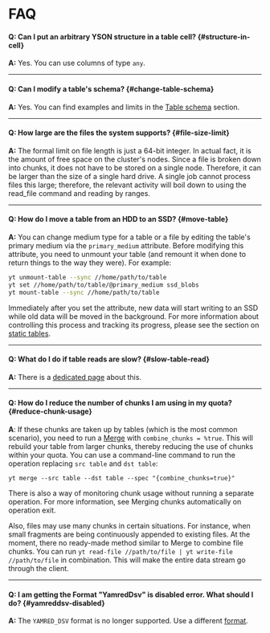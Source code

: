 # FAQ

#### **Q: Can I put an arbitrary YSON structure in a table cell?** {#structure-in-cell}

**A:** Yes. You can use columns of type `any`.

------

#### **Q: Can I modify a table's schema?** {#change-table-schema}

**A:** Yes. You can find examples and limits in the [Table schema](../../user-guide/storage/static-schema.md#create) section.

------

#### **Q: How large are the files the system supports?** {#file-size-limit}

**A:** The formal limit on file length is just a 64-bit integer. In actual fact, it is the amount of free space on the cluster's nodes. Since a file is broken down into chunks, it does not have to be stored on a single node. Therefore, it can be larger than the size of a single hard drive. A single job cannot process files this large; therefore, the relevant activity will boil down to using the read_file command and reading by ranges.

------
#### **Q: How do I move a table from an HDD to an SSD?** {#move-table}

**A:** You can change medium type for a table or a file by editing the table's primary medium via the `primary_medium` attribute. Before modifying this attribute, you need to unmount your table (and remount it when done to return things to the way they were). For example:

```bash
yt unmount-table --sync //home/path/to/table
yt set //home/path/to/table/@primary_medium ssd_blobs
yt mount-table --sync //home/path/to/table
```
Immediately after you set the attribute, new data will start writing to an SSD while old data will be moved in the background. For more information about controlling this process and tracking its progress, please see the section on [static tables](../../user-guide/storage/static-tables.md#medium).

------
#### **Q: What do I do if table reads are slow?** {#slow-table-read}

**A:** There is a [dedicated page](../../user-guide/problems/slow-read.md) about this.

------
#### **Q: How do I reduce the number of chunks I am using in my quota?** {#reduce-chunk-usage}

**A**: If these chunks are taken up by tables (which is the most common scenario), you need to run a [Merge](../../user-guide/data-processing/operations/merge.md) with `combine_chunks = %true`.
This will rebuild your table from larger chunks, thereby reducing the use of chunks within your quota. You can use a command-line command to run the operation replacing `src table` and `dst table`:

```
yt merge --src table --dst table --spec "{combine_chunks=true}"
```

There is also a way of monitoring chunk usage without running a separate operation. For more information, see Merging chunks automatically on operation exit.

Also, files may use many chunks in certain situations. For instance, when small fragments are being continuously appended to existing files. At the moment, there no ready-made method similar to Merge to combine file chunks. You can run `yt read-file //path/to/file | yt write-file //path/to/file` in combination.  This will make the entire data stream go through the client.

------
#### **Q: I am getting the Format "YamredDsv" is disabled error. What should I do?** {#yamreddsv-disabled}

**A:** The `YAMRED_DSV` format is no longer supported. Use a different [format](../../user-guide/storage/formats.md#formaty-predstavleniya-tablichnyh-dannyh).

